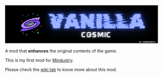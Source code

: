 ![Logo and title of the mod.](github/title-banner-black-bg.png)

A mod that **enhances** the original contents of the game. 

This is my first mod for [Mindustry](https://github.com/Anuken/Mindustry).

Please check the [wiki tab](https://github.com/ivinluan/vanilla-cosmic/wiki) to know more about this mod.
